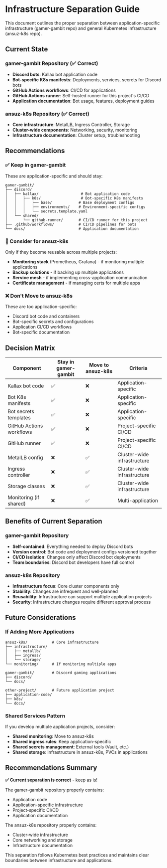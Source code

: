 # Infrastructure Separation Guide

This document outlines the proper separation between application-specific infrastructure (gamer-gambit repo) and general Kubernetes infrastructure (ansuz-k8s repo).

## Current State

### gamer-gambit Repository (✅ Correct)
- **Discord bots**: Kallax bot application code
- **Bot-specific K8s manifests**: Deployments, services, secrets for Discord bots
- **GitHub Actions workflows**: CI/CD for applications
- **GitHub Actions runner**: Self-hosted runner for this project's CI/CD
- **Application documentation**: Bot usage, features, deployment guides

### ansuz-k8s Repository (✅ Correct)
- **Core infrastructure**: MetalLB, Ingress Controller, Storage
- **Cluster-wide components**: Networking, security, monitoring
- **Infrastructure documentation**: Cluster setup, troubleshooting

## Recommendations

### ✅ Keep in gamer-gambit
These are application-specific and should stay:

```
gamer-gambit/
├── discord/
│   ├── kallax/                   # Bot application code
│   │   ├── k8s/                  # Bot-specific K8s manifests
│   │   │   ├── base/            # Base deployment configs
│   │   │   ├── environments/    # Environment-specific configs
│   │   │   └── secrets.template.yaml
│   └── shared/
│       └── github-runner/       # CI/CD runner for this project
├── .github/workflows/           # CI/CD pipelines for bots
└── docs/                        # Application documentation
```

### 🔄 Consider for ansuz-k8s
Only if they become reusable across multiple projects:

- **Monitoring stack** (Prometheus, Grafana) - if monitoring multiple applications
- **Backup solutions** - if backing up multiple applications
- **Service mesh** - if implementing cross-application communication
- **Certificate management** - if managing certs for multiple apps

### ❌ Don't Move to ansuz-k8s
These are too application-specific:

- Discord bot code and containers
- Bot-specific secrets and configurations
- Application CI/CD workflows
- Bot-specific documentation

## Decision Matrix

| Component | Stay in gamer-gambit | Move to ansuz-k8s | Criteria |
|-----------|---------------------|-------------------|----------|
| Kallax bot code | ✅ | ❌ | Application-specific |
| Bot K8s manifests | ✅ | ❌ | Application-specific |
| Bot secrets templates | ✅ | ❌ | Application-specific |
| GitHub Actions workflows | ✅ | ❌ | Project-specific CI/CD |
| GitHub runner | ✅ | ❌ | Project-specific CI/CD |
| MetalLB config | ❌ | ✅ | Cluster-wide infrastructure |
| Ingress controller | ❌ | ✅ | Cluster-wide infrastructure |
| Storage classes | ❌ | ✅ | Cluster-wide infrastructure |
| Monitoring (if shared) | ❌ | ✅ | Multi-application |

## Benefits of Current Separation

### gamer-gambit Repository
- **Self-contained**: Everything needed to deploy Discord bots
- **Version control**: Bot code and deployment configs versioned together
- **CI/CD isolation**: Changes only affect Discord bot deployments
- **Team boundaries**: Discord bot developers have full control

### ansuz-k8s Repository  
- **Infrastructure focus**: Core cluster components only
- **Stability**: Changes are infrequent and well-planned
- **Reusability**: Infrastructure can support multiple application projects
- **Security**: Infrastructure changes require different approval process

## Future Considerations

### If Adding More Applications
```
ansuz-k8s/           # Core infrastructure
├── infrastructure/ 
│   ├── metallb/
│   ├── ingress/
│   └── storage/
└── monitoring/      # If monitoring multiple apps

gamer-gambit/        # Discord gaming applications
├── discord/
└── docs/

other-project/       # Future application project
├── application-code/
├── k8s/
└── docs/
```

### Shared Services Pattern
If you develop multiple application projects, consider:

- **Shared monitoring**: Move to ansuz-k8s
- **Shared ingress rules**: Keep application-specific
- **Shared secrets management**: External tools (Vault, etc.)
- **Shared storage**: Infrastructure in ansuz-k8s, PVCs in applications

## Recommendations Summary

**✅ Current separation is correct** - keep as is!

The gamer-gambit repository properly contains:
- Application code
- Application-specific infrastructure
- Project-specific CI/CD
- Application documentation

The ansuz-k8s repository properly contains:
- Cluster-wide infrastructure
- Core networking and storage
- Infrastructure documentation

This separation follows Kubernetes best practices and maintains clear boundaries between infrastructure and applications.
